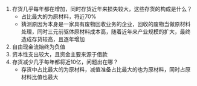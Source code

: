 
1. 存货几乎每年都在增加，同时存货近年来损失较大，这些存货的构成是什么？
	- 占比最大的为原材料，将近70%
	- 猜测原因为本身是一家具有废物回收业务的企业，回收的废物当做原材料处理，同时三元前驱体原材料成本高，随着近年来产业规模的扩大，最终造成存货较高，且逐年增加
2. 自由现金流始终为负值
3. 资本性支出较大，且资金主要来源于借款
4. 存货减少几乎每年都将近10亿，问题出在哪？
	- 存货中占比最大的为原材料，减值准备占比最大的也为原材料，同时占原材料比值也最大